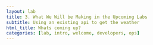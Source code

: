 ```yaml
---
layout: lab
title: 3. What We Will be Making in the Upcoming Labs
subtitle: Using an existing api to get the weather
html_title: Whats coming up?
categories: [lab, intro, welcome, developers, ops]
---
```


